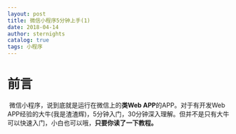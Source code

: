 ```yaml
---
layout: post
title: 微信小程序5分钟上手(1)
date: 2018-04-14
author: sternights
catalog: true
tags: 小程序
---
```


# 前言

​	微信小程序，说到底就是运行在微信上的**类Web APP**的APP。对于有开发Web APP经验的大牛(我是渣渣辉)，5分钟入门，30分钟深入理解。但并不是只有大牛可以快速入门，小白也可以哦，**只要你读了一下教程。**


